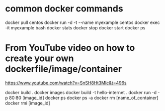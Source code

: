# common docker commands

docker pull centos
docker run -d -t --name myexample centos
docker exec -it myexample bash
docker stats 
docker stop
docker start
docker ps

# From YouTube video on how to create your own dockerfile/image/container

https://www.youtube.com/watch?v=SnSH8Ht3MIc&t=496s

docker build .
docker images
docker build -t hello-internet .
docker run -d -p 80:80 [image_id]
docker ps
docker ps -a
docker rm [name_of_container]
docker rmi [image_id]